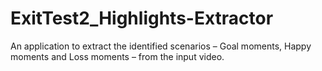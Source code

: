 # ExitTest2_Highlights-Extractor
An application to extract the identified scenarios – Goal moments, Happy moments and Loss moments – from the input video.
